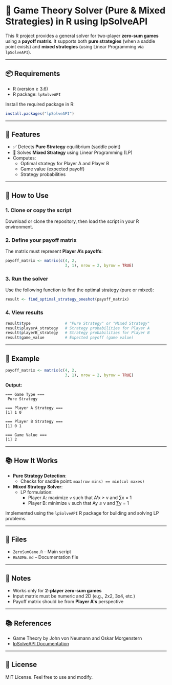 # 🎯 Game Theory Solver (Pure & Mixed Strategies) in R using lpSolveAPI

This R project provides a general solver for two-player **zero-sum games** using a **payoff matrix**. It supports both **pure strategies** (when a saddle point exists) and **mixed strategies** (using Linear Programming via `lpSolveAPI`).

---

## 📦 Requirements

- R (version ≥ 3.6)
- R package: `lpSolveAPI`

Install the required package in R:

```r
install.packages("lpSolveAPI")
```

---

## 🧠 Features

- ✅ Detects **Pure Strategy** equilibrium (saddle point)
- 🔁 Solves **Mixed Strategy** using Linear Programming (LP)
- Computes:
  - Optimal strategy for Player A and Player B
  - Game value (expected payoff)
  - Strategy probabilities

---

## 🚀 How to Use

### 1. Clone or copy the script

Download or clone the repository, then load the script in your R environment.

### 2. Define your payoff matrix

The matrix must represent **Player A’s payoffs**:

```r
payoff_matrix <- matrix(c(4, 2,
                          3, 1), nrow = 2, byrow = TRUE)
```

### 3. Run the solver

Use the following function to find the optimal strategy (pure or mixed):

```r
result <- find_optimal_strategy_oneshot(payoff_matrix)
```

### 4. View results

```r
result$type               # "Pure Strategy" or "Mixed Strategy"
result$playerA_strategy   # Strategy probabilities for Player A
result$playerB_strategy   # Strategy probabilities for Player B
result$game_value         # Expected payoff (game value)
```

---

## 🧪 Example

```r
payoff_matrix <- matrix(c(4, 2,
                          3, 1), nrow = 2, byrow = TRUE)
```

**Output:**

```
=== Game Type ===
 Pure Strategy 

=== Player A Strategy ===
[1] 1 0

=== Player B Strategy ===
[1] 0 1

=== Game Value ===
[1] 2
```

---

## 📚 How It Works

- **Pure Strategy Detection**:
  - Checks for saddle point: `max(row mins) == min(col maxes)`
- **Mixed Strategy Solver**:
  - LP formulation:
    - Player A: maximize `v` such that Aᵗx ≥ v and ∑x = 1
    - Player B: minimize `v` such that Ay ≤ v and ∑y = 1

Implemented using the `lpSolveAPI` R package for building and solving LP problems.

---

## 📁 Files

- `ZeroSumGame.R` – Main script
- `README.md` – Documentation file

---

## 📌 Notes

- Works only for **2-player zero-sum games**
- Input matrix must be numeric and 2D (e.g., 2x2, 3x4, etc.)
- Payoff matrix should be from **Player A's** perspective

---

## 📚 References

- Game Theory by John von Neumann and Oskar Morgenstern
- [lpSolveAPI Documentation](https://cran.r-project.org/package=lpSolveAPI)

---

## 🧊 License

MIT License. Feel free to use and modify.
